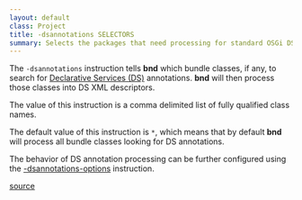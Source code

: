 ```yaml
---
layout: default
class: Project
title: -dsannotations SELECTORS
summary: Selects the packages that need processing for standard OSGi DS annotations. 
---
```


The `-dsannotations` instruction tells **bnd** which bundle classes, if any, to search for [Declarative Services (DS)](https://osgi.org/specification/osgi.cmpn/7.0.0/service.component.html) annotations. **bnd** will then process those classes into DS XML descriptors.

The value of this instruction is a comma delimited list of fully qualified class names.

The default value of this instruction is `*`, which means that by default **bnd** will process all bundle classes looking for DS annotations.

The behavior of DS annotation processing can be further configured using the [-dsannotations-options](./dsannotations-options.md) instruction.

[source](https://github.com/bndtools/bnd/blob/master/biz.aQute.bndlib/src/aQute/bnd/component/DSAnnotations.java)